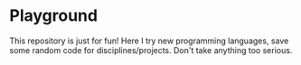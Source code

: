 # Playground
This repository is just for fun! Here I try new programming languages, save some random code for disciplines/projects. Don't take anything too serious.